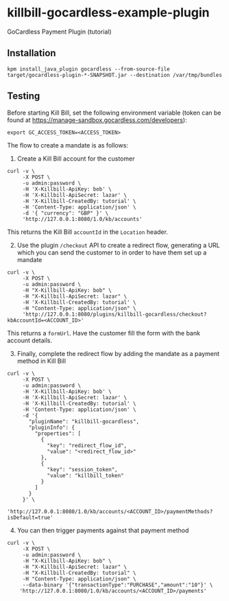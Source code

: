 # killbill-gocardless-example-plugin
GoCardless Payment Plugin (tutorial)

## Installation

```
kpm install_java_plugin gocardless --from-source-file target/gocardless-plugin-*-SNAPSHOT.jar --destination /var/tmp/bundles
```

## Testing

Before starting Kill Bill, set the following environment variable (token can be found at https://manage-sandbox.gocardless.com/developers):

```
export GC_ACCESS_TOKEN=<ACCESS_TOKEN>
```

The flow to create a mandate is as follows:

1. Create a Kill Bill account for the customer
```
curl -v \
     -X POST \
     -u admin:password \
     -H 'X-Killbill-ApiKey: bob' \
     -H 'X-Killbill-ApiSecret: lazar' \
     -H 'X-Killbill-CreatedBy: tutorial' \
     -H 'Content-Type: application/json' \
     -d '{ "currency": "GBP" }' \
     'http://127.0.0.1:8080/1.0/kb/accounts'
```
This returns the Kill Bill `accountId` in the `Location` header.

2. Use the plugin `/checkout` API to create a redirect flow, generating a URL which you can send the customer to in order to have them set up a mandate
```
curl -v \
     -X POST \
     -u admin:password \
     -H "X-Killbill-ApiKey: bob" \
     -H "X-Killbill-ApiSecret: lazar" \
     -H 'X-Killbill-CreatedBy: tutorial' \
     -H "Content-Type: application/json" \
     'http://127.0.0.1:8080/plugins/killbill-gocardless/checkout?kbAccountId=<ACCOUNT_ID>'
```
This returns a `formUrl`. Have the customer fill the form with the bank account details.

3. Finally, complete the redirect flow by adding the mandate as a payment method in Kill Bill
```
curl -v \
     -X POST \
     -u admin:password \
     -H 'X-Killbill-ApiKey: bob' \
     -H 'X-Killbill-ApiSecret: lazar' \
     -H 'X-Killbill-CreatedBy: tutorial' \
     -H 'Content-Type: application/json' \
     -d '{
       "pluginName": "killbill-gocardless",
       "pluginInfo": {
         "properties": [
           {
             "key": "redirect_flow_id",
             "value": "<redirect_flow_id>"
           },
           {
             "key": "session_token",
             "value": "killbill_token"
           }
         ]
       }
     }' \
     'http://127.0.0.1:8080/1.0/kb/accounts/<ACCOUNT_ID>/paymentMethods?isDefault=true'
```

4. You can then trigger payments against that payment method
```
curl -v \
     -X POST \
     -u admin:password \
     -H "X-Killbill-ApiKey: bob" \
     -H "X-Killbill-ApiSecret: lazar" \
     -H "X-Killbill-CreatedBy: tutorial" \
     -H "Content-Type: application/json" \
     --data-binary '{"transactionType":"PURCHASE","amount":"10"}' \
    'http://127.0.0.1:8080/1.0/kb/accounts/<ACCOUNT_ID>/payments'
```
